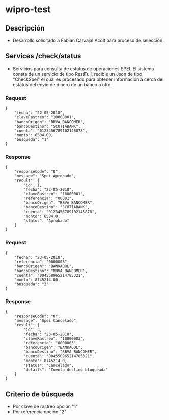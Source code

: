 # wipro-test

## Descripción
* Desarrollo solicitado a Fabian Carvajal Acolt para proceso de selección.

## Services /check/status
* Servicios para consulta de estatus de operaciones SPEI. El sistema consta de un servicio
de tipo RestFull, recibie un Json de tipo "CheckSpei" el cual es
procesado  para obtener información a cerca del estatus del envío de dinero de un banco
a otro.

### Request
```
{
	"fecha": "22-05-2018",
	"claveRastreo": "10000001",
	"bancoOrigen": "BBVA BANCOMER",
	"bancoDestino": "SCOTIABANK",
	"cuenta": "0123456789102145878",
	"monto": 6584.00,
	"busqueda": "1"
}
```

### Response
```
{
	"responseCode": "0",
	"message": "Spei Aprobado",
	"result": {
		"id": 1,
		"fecha": "22-05-2018",
		"claveRastreo": "10000001",
		"referencia": "00001",
		"bancoOrigen": "BBVA BANCOMER",
		"bancoDestino": "SCOTIABANK",
		"cuenta": "0123456789102145878",
		"monto": 6584.0,
		"status": "Aprobado"
	}
}
```

### Request
```
{
	"fecha": "23-05-2018",
	"referencia": "0000003",
	"bancoOrigen": "BANKAOOL",
	"bancoDestino": "BBVA BANCOMER",
	"cuenta": "004558965214785321",
	"monto": 8745214.00,
	"busqueda": "2"
}
```


### Response
```
{
	"responseCode": "0",
	"message": "Spei Cancelado",
	"result": {
		"id": 3,
		"fecha": "23-05-2018",
		"claveRastreo": "10000003",
		"referencia": "0000003",
		"bancoOrigen": "BANKAOOL",
		"bancoDestino": "BBVA BANCOMER",
		"cuenta": "004558965214785321",
		"monto": 8745214.0,
		"status": "Cancelado",
		"details": "Cuenta destino bloqueada"
	}
}
```


## Criterio de búsqueda
* Por clave de rastreo opción "1"
* Por referencia opción "2"
